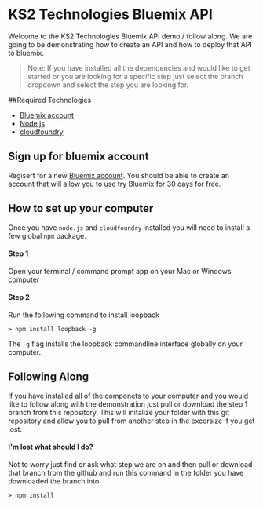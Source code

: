 # KS2 Technologies Bluemix API

Welcome to the KS2 Technologies Bluemix API demo / follow along. We are going to be demonstrating how to create an API and how to deploy that API to bluemix. 

> Note: If you have installed all the dependencies and would like to get started or you are looking for a specific step just select the branch dropdown and select the step you are looking for. 

##Required Technologies
* [Bluemix account](https://console.ng.bluemix.net/registration/?target=%2Fdashboard%2Fapps)
* [Node.js](https://nodejs.org/en/download/)
* [cloudfoundry](https://github.com/cloudfoundry/cli#downloads)

## Sign up for bluemix account
Regisert for a new [Bluemix account](https://console.ng.bluemix.net/registration/?target=%2Fdashboard%2Fapps). You should be able to create an account that will allow you to use try Bluemix for 30 days for free.

## How to set up your computer
Once you have `node.js` and `cloudfoundry` installed you will need to install a few global `npm` package.

#### Step 1
Open your terminal / command prompt app on your Mac or Windows computer 

#### Step 2
Run the following command to install loopback

```
> npm install loopback -g
```
The `-g` flag installs the loopback commandline interface globally on your computer. 

## Following Along
If you have installed all of the componets to your computer and you would like to follow along with the demonstration just pull or download the step 1 branch from this repository. This will initalize your folder with this git repository and allow you to pull from another step in the excersize if you get lost.

#### I'm lost what should I do?
Not to worry just find or ask what step we are on and then pull or download that branch from the github and run this command in the folder you have downloaded the branch into.

```
> npm install
``` 

